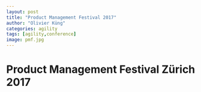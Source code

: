 ```yaml
---
layout: post
title: "Product Management Festival 2017"
author: "Olivier Küng"
categories: agility
tags: [agility,conference]
image: pmf.jpg
---
```


# Product Management Festival Zürich 2017
